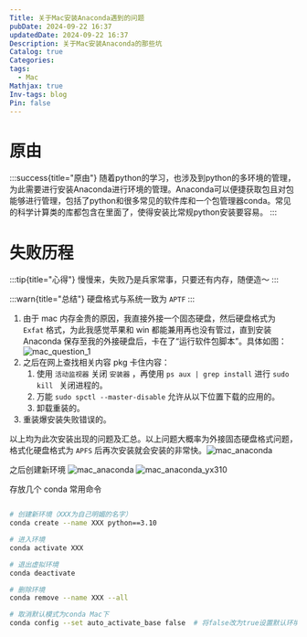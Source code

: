 ```yaml
---
Title: 关于Mac安装Anaconda遇到的问题
pubDate: 2024-09-22 16:37
updatedDate: 2024-09-22 16:37
Description: 关于Mac安装Anaconda的那些坑
Catalog: true
Categories: 
tags:
  - Mac
Mathjax: true
Inv-tags: blog
Pin: false
---
```

# 原由
:::success{title="原由"}
随着python的学习，也涉及到python的多环境的管理，为此需要进行安装Anaconda进行环境的管理。Anaconda可以便捷获取包且对包能够进行管理，包括了python和很多常见的软件库和一个包管理器conda。常见的科学计算类的库都包含在里面了，使得安装比常规python安装要容易。
:::



# 失败历程

:::tip{title="心得"}
慢慢来，失败乃是兵家常事，只要还有内存，随便造～
:::

:::warn{title="总结"}
硬盘格式与系统一致为 `APTF`
:::

1. 由于 mac 内存金贵的原因，我直接外接一个固态硬盘，然后硬盘格式为 `Exfat` 格式，为此我感觉苹果和 win 都能兼用再也没有管过，直到安装 Anaconda 保存至我的外接硬盘后，卡在了“运行软件包脚本”。具体如图：![mac_question_1](https://cdn.jsdelivr.net/gh/SanXiaoXing/Image@main/blog/mac_1.jpg)
2. 之后在网上查找相关内容 pkg 卡住内容：
	1. 使用 `活动监视器` 关闭 `安装器` ，再使用 `ps aux | grep install` 进行 `sudo kill ` 关闭进程的。
	2. 万能 `sudo spctl --master-disable` 允许从以下位置下载的应用的。
	3. 卸载重装的。
3. 重装爆安装失败错误的。

以上均为此次安装出现的问题及汇总。以上问题大概率为外接固态硬盘格式问题，格式化硬盘格式为 `APFS` 后再次安装就会安装的非常快。![mac_anaconda](https://cdn.jsdelivr.net/gh/SanXiaoXing/Image@main/blog/mac_2.jpg)

之后创建新环境
![mac_anaconda](https://cdn.jsdelivr.net/gh/SanXiaoXing/Image@main/blog/mac_3.jpg)
![mac_anaconda_yx310](https://cdn.jsdelivr.net/gh/SanXiaoXing/Image@main/blog/mac_4.jpg)


存放几个 conda 常用命令
```bash

# 创建新环境（XXX为自己明媚的名字）
conda create --name XXX python==3.10

# 进入环境
conda activate XXX 

# 退出虚拟环境
conda deactivate

# 删除环境
conda remove --name XXX --all

# 取消默认模式为conda Mac下
conda config --set auto_activate_base false  # 将false改为true设置默认环境为conda

```